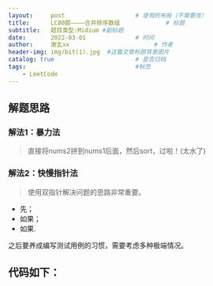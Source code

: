 ```yaml
---
layout:     post   				    # 使用的布局（不需要改）
title:      LC80题————合并排序数组				# 标题 
subtitle:   题目类型:Midium #副标题
date:       2022-03-01 				# 时间
author:     谢玄xx 						# 作者
header-img: img/bit(1).jpg 	#这篇文章标题背景图片
catalog: true 						# 是否归档
tags:								#标签
    - LeetCode
---
```


## 解题思路

### 解法1：暴力法

> 直接将nums2拼到nums1后面，然后sort，过啦！(太水了)



### 解法2：快慢指针法
> 使用双指针解决问题的思路非常重要。
* 先；
* 如果；
* 如果.

之后要养成编写测试用例的习惯，需要考虑多种极端情况。


## 代码如下：
